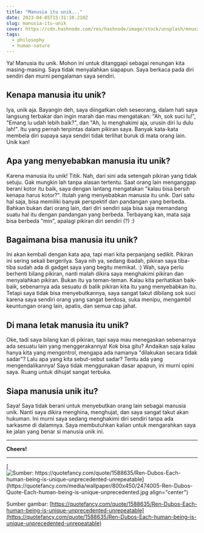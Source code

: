 ```yaml
---
title: "Manusia itu unik..."
date: 2023-04-05T15:31:10.210Z
slug: manusia-itu-unik
cover: https://cdn.hashnode.com/res/hashnode/image/stock/unsplash/mnuxxOaFO1s/upload/5d88d5914a46b5a497f8efd29aaaf646.jpeg
tags:
  - philosophy
  - human-nature
---
```


Ya! Manusia itu unik. Mohon ini untuk ditanggapi sebagai renungan kita masing-masing. Saya tidak menyalahkan siapapun. Saya berkaca pada diri sendiri dan murni pengalaman saya sendiri.

## Kenapa manusia itu unik?

Iya, unik aja. Bayangin deh, saya diingatkan oleh seseorang, dalam hati saya langsung terbakar dan ingin marah dan mau mengatakan: "Ah, sok suci lu!", "Emang lu udah lebih baik?", dan "Ah, lu menghakimi aja, urusin diri lu dulu lah!". Itu yang pernah terpintas dalam pikiran saya. Banyak kata-kata membela diri supaya saya sendiri tidak terlihat buruk di mata orang lain. Unik kan!

## Apa yang menyebabkan manusia itu unik?

Karena manusia itu unik! Titik. Nah, dari sini ada setengah pikiran yang tidak setuju. Gak mungkin lah tanpa alasan tertentu. Saat orang lain menganggap berani kotor itu baik, saya dengan lantang mengatakan "kalau bisa bersih kenapa harus kotor?". Itulah yang menyebabkan manusia itu unik. Dari satu hal saja, bisa memiliki banyak perspektif dan pandangan yang berbeda. Bahkan bukan dari orang lain, dari diri sendiri saja bisa saja memandang suatu hal itu dengan pandangan yang berbeda. Terbayang kan, mata saja bisa berbeda "min", apalagi pikiran diri sendiri (?) :)

## Bagaimana bisa manusia itu unik?

Ini akan kembali dengan kata apa, tapi mari kita perpanjang sedikit. Pikiran ini sering sekali bergerilya. Saya nih ya, sedang ibadah, pikiran saya tiba-tiba sudah ada di gadget saya yang begitu memikat. :) Wah, saya perlu berhenti bilang pikiran, nanti malah dikira saya menghakimi pikiran dan menyalahkan pikiran. Bukan itu ya teman-teman. Kalau kita perhatikan baik-baik, sebenarnya ada sesuatu di balik pikiran kita itu yang menyebabkan itu. Tetapi saya tidak bisa menyebutkannya, saya sangat takut dibilang sok suci karena saya sendiri orang yang sangat berdosa, suka menipu, mengambil keuntungan orang lain, apatis, dan semua cap jahat.

## Di mana letak manusia itu unik?

Oke, tadi saya bilang kan di pikiran, tapi saya mau menegaskan sebenarnya ada sesuatu lain yang menggerakannya! Kok bisa gitu? Andaikan saja kalau hanya kita yang mengontrol, mengapa ada namanya "dilakukan secara tidak sadar"? Lalu apa yang kita sebut-sebut sadar? Tentu ada yang mengendalikannya! Saya tidak menggunakan dasar apapun, ini murni opini saya. Ruang untuk dihujat sangat terbuka.

## Siapa manusia unik itu?

Saya! Saya tidak berani untuk menyebutkan orang lain sebagai manusia unik. Nanti saya dikira menghina, menghujat, dan saya sangat takut akan hukuman. Ini murni saya sedang menghakimi diri sendiri tanpa ada sarkasme di dalamnya. Saya membutuhkan kalian untuk mengarahkan saya ke jalan yang benar si manusia unik ini.

---

**Cheers!**

---

[![Sumber: https://quotefancy.com/quote/1588635/Ren-Dubos-Each-human-being-is-unique-unprecedented-unrepeatable](https://quotefancy.com/media/wallpaper/800x450/2474005-Ren-Dubos-Quote-Each-human-being-is-unique-unprecedented.jpg align="center")](https://quotefancy.com/quote/1588635/Ren-Dubos-Each-human-being-is-unique-unprecedented-unrepeatable)

Sumber gambar: [https://quotefancy.com/quote/1588635/Ren-Dubos-Each-human-being-is-unique-unprecedented-unrepeatable](https://quotefancy.com/quote/1588635/Ren-Dubos-Each-human-being-is-unique-unprecedented-unrepeatable)